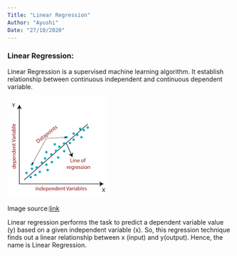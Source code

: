 ```yaml
---
Title: "Linear Regression"
Author: "Ayushi"
Date: "27/10/2020"
---
```


### Linear Regression:
Linear Regression is a supervised machine learning algorithm. It establish relationship between continuous independent and continuous dependent variable.

![](https://github.com/Ayushi0301/Data-science-with-R/blob/doc/LR.png)

Image source:[link](https://www.javatpoint.com/linear-regression-in-machine-learning)

Linear regression performs the task to predict a dependent variable value (y) based on a given independent variable (x). So, this regression technique finds out a linear relationship between x (input) and y(output). Hence, the name is Linear Regression.
